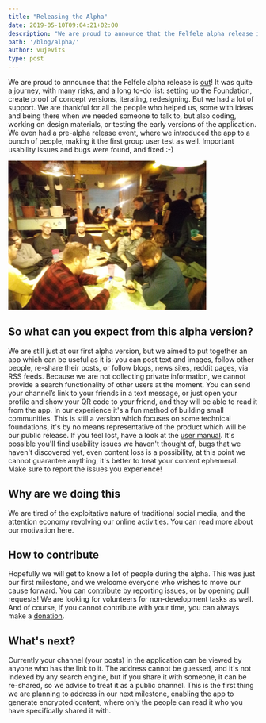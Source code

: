 ```yaml
---
title: "Releasing the Alpha"
date: 2019-05-10T09:04:21+02:00
description: "We are proud to announce that the Felfele alpha release is out!"
path: '/blog/alpha/'
author: vujevits
type: post
---
```


We are proud to announce that the Felfele alpha release is [out](/app)! It was quite a journey, with many risks, and a long to-do list: setting up the Foundation, create proof of concept versions, iterating, redesigning. But we had a lot of support. We are thankful for all the people who helped us, some with ideas and being there when we needed someone to talk to, but also coding, working on design materials, or testing the early versions of the application. We even had a pre-alpha release event, where we introduced the app to a bunch of people, making it the first group user test as well. Important usability issues and bugs were found, and fixed :-)

![](./user_group.png)

## So what can you expect from this alpha version?
We are still just at our first alpha version, but we aimed to put together an app which can be useful as it is: you can post text and images, follow other people, re-share their posts, or follow blogs, news sites, reddit pages, via RSS feeds. Because we are not collecting private information, we cannot provide a search functionality of other users at the moment. You can send your channel’s link to your friends in a text message, or just open your profile and show your QR code to your friend, and they will be able to read it from the app. In our experience it's a fun method of building small communities. This is still a version which focuses on some technical foundations, it's by no means representative of the product which will be our public release. If you feel lost, have a look at the [user manual](/blog/manual-1). It's possible you'll find usability issues we haven't thought of, bugs that we haven't discovered yet, even content loss is a possibility, at this point we cannot guarantee anything, it's better to treat your content ephemeral. Make sure to report the issues you experience!


## Why are we doing this
We are tired of the exploitative nature of traditional social media, and the attention economy revolving our online activities. You can read more about our motivation here.

## How to contribute
Hopefully we will get to know a lot of people during the alpha. This was just our first milestone, and we welcome everyone who wishes to move our cause forward. You can [contribute](https://github.com/felfele/felfele/blob/master/CONTRIBUTING.md) by reporting issues, or by opening pull requests! We are looking for volunteers for non-development tasks as well. And of course, if you cannot contribute with your time, you can always make a [donation](https://felfele.com/donation).


## What's next?
Currently your channel (your posts) in the application can be viewed by anyone who has the link to it. The address cannot be guessed, and it's not indexed by any search engine, but if you share it with someone, it can be re-shared, so we advise to treat it as a public channel. This is the first thing we are planning to address in our next milestone, enabling the app to generate encrypted content, where only the people can read it who you have specifically shared it with.

